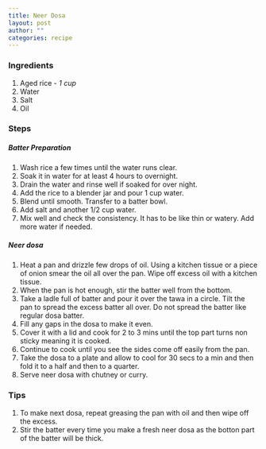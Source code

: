 ```yaml
---
title: Neer Dosa
layout: post
author: ""
categories: recipe
---
```


### Ingredients

1. Aged rice - *1 cup*
2. Water
3. Salt
4. Oil

### Steps

##### Batter Preparation

1. Wash rice a few times until the water runs clear.
2. Soak it in water for at least 4 hours to overnight.
3. Drain the water and rinse well if soaked for over night.
4. Add the rice to a blender jar and pour 1 cup water.
5. Blend until smooth. Transfer to a batter bowl.
6. Add salt and another 1/2 cup water.
7. Mix well and check the consistency. It has to be like thin or watery. Add more water if needed.

##### Neer dosa

1. Heat a pan and drizzle few drops of oil. Using a kitchen tissue or a piece of onion smear the oil all over the pan. Wipe off excess oil with a kitchen tissue.
2. When the pan is hot enough, stir the batter well from the bottom.
3. Take a ladle full of batter and pour it over the tawa in a circle. Tilt the pan to spread the excess batter all over. Do not spread the batter like regular dosa batter.
4. Fill any gaps in the dosa to make it even.
5. Cover it with a lid and cook for 2 to 3 mins until the top part turns non sticky meaning it is cooked.
6. Continue to cook until you see the sides come off easily from the pan.
7. Take the dosa to a plate and allow to cool for 30 secs to a min and then fold it to a half and then to a quarter.
8. Serve neer dosa with chutney or curry.

### Tips

1. To make next dosa, repeat greasing the pan with oil and then wipe off the excess.
2. Stir the batter every time you make a fresh neer dosa as the botton part of the batter will be thick.